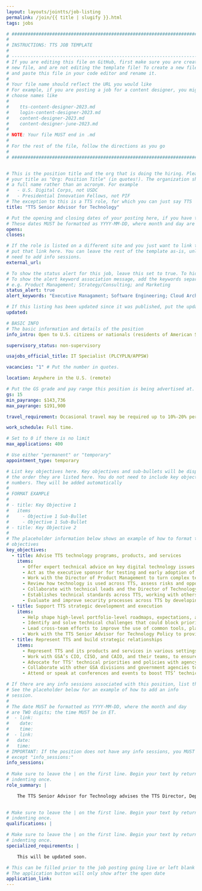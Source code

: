 ```yaml
---
layout: layouts/jointts/job-listing
permalink: /join/{{ title | slugify }}.html
tags: jobs

# ###############################################################################
#                                                                              #
# INSTRUCTIONS: TTS JOB TEMPLATE                                               #
#                                                                              #
# -----------------------------------------------------------------------------#
# If you are editing this file on GitHub, first make sure you are creating a   #
# new file, and are not editing the template file! To create a new file, copy  #
# and paste this file in your code editor and rename it.                       #
#                                                                              #
# Your file name should reflect the URL you would like                         #
# For example, if you are posting a job for a content designer, you might      #
# choose names like                                                            #
#                                                                              #
#    tts-content-designer-2023.md                                              #
#    login-content-designer-2023.md                                            #
#    content-designer-2023.md                                                  #
#    content-designer-june-2023.md                                             #
#                                                                              #
# NOTE: Your file MUST end in .md                                              #
#                                                                              #
# For the rest of the file, follow the directions as you go                    #
#                                                                              #
# ###############################################################################


# This is the position title and the org that is doing the hiring. Please format
# your title as "Org: Position Title" (in quotes!). The organization should be
# a full name rather than an acronym. For example
#   - U.S. Digital Corps, not USDC
#   - Presidential Innovation Fellows, not PIF
# The exception to this is a TTS role, for which you can just say TTS
title: "TTS Senior Advisor for Technology"

# Put the opening and closing dates of your posting here, if you have them
# These dates MUST be formatted as YYYY-MM-DD, where month and day are 2-digits
opens: 
closes: 

# If the role is listed on a different site and you just want to link to it,
# put that link here. You can leave the rest of the template as-is, unless you 
# need to add info sessions.
external_url:

# To show the status alert for this job, leave this set to true. To hide it, change to false
# To show the alert keyword association message, add the keywords separated by a semi-colon
# e.g. Product Management; Strategy/Consulting; and Marketing
status_alert: true
alert_keywords: "Executive Managament; Software Engineering; Cloud Architecture; Cloud Engineering: and Cybersecurity"

# If this listing has been updated since it was published, put the updated date below in YYYY-MM-DD format.
updated:

# BASIC INFO
# The basic information and details of the position
info_intro: Open to U.S. citizens or nationals (residents of American Samoa and Swains Island). Subject to background check.

supervisory_status: non-supervisory

usajobs_official_title: IT Specialist (PLCYPLN/APPSW)

vacancies: "1" # Put the number in quotes.

location: Anywhere in the U.S. (remote)

# Put the GS grade and pay range this position is being advertised at. For SES positions, set the value of gs to SES.
gs: 15
min_payrange: $143,736
max_payrange: $191,900

travel_requirement: Occasional travel may be required up to 10%-20% per year.

work_schedule: Full time.

# Set to 0 if there is no limit
max_applications: 400

# Use either "permanent" or "temporary"
appointment_type: temporary

# List key objectives here. Key objectives and sub-bullets will be displayed in
# the order they are listed here. You do not need to include key objective
# numbers. They will be added automatically
#
# FORMAT EXAMPLE
# 
# - title: Key Objective 1
#   items 
#     - Objective 1 Sub-Bullet
#     - Objective 1 Sub-Bullet
# - title: Key Objective 2
#
# The placeholder information below shows an example of how to format the key
# objectives
key_objectives:
  - title: Advise TTS technology programs, products, and services
    items:
      - Offer expert technical advice on key digital technology issues affecting TTS.
      - Act as the executive sponsor for testing and early adoption of new technologies across TTS products and services, providing guidance along the way.
      - Work with the Director of Product Management to turn complex technical ideas into practical business strategies.
      - Review how technology is used across TTS, assess risks and opportunities, research solutions, and suggest or implement improvements to overcome challenges, with input from the Director of Product Management.
      - Collaborate with technical leads and the Director of Technology Operations to ensure that technical initiatives align with TTS goals and standards.
      - Establishes technical standards across TTS, working with others in leadership, including Senior Advisors, the Directors of Technology Operations and Product Management, and engineering and security leaders.
      - Evaluate and improve security processes across TTS by developing service level agreements (SLAs) and other enhancements, in partnership with the TTS Technology Operations Division and GSA-IT.
  - title: Support TTS strategic development and execution
    items:
      - Help shape high-level portfolio-level roadmaps, expectations, and milestones for TTS by defining technical outcomes that align with business goals, working with the Director of Product Management.
      - Identify and solve technical challenges that could block priority projects.
      - Lead cross-team efforts to improve the use of common tools, platforms, shared contracts, and processes, ensuring they support TTS’ overall goals, in partnership with the Director of Product Management and Technology Operations.
      - Work with the TTS Senior Advisor for Technology Policy to provide input on technology-related legislation and policy, helping to advance TTS’ strategic goals in government policy.
  - title: Represent TTS and build strategic relationships
    items:
      - Represent TTS and its products and services in various settings, including meetings with stakeholders, interagency bodies, the White House, and Congress, working with the TTS Senior Advisor for Technology Policy and the Director of Product Management.
      - Work with GSA’s CIO, CISO, and CAIO, and their teams, to ensure that TTS’ needs are considered and met in GSA policies and to support a forward-thinking enterprise technology strategy for GSA.
      - Advocate for TTS' technical priorities and policies with agency partners, end users, and governing bodies.
      - Collaborate with other GSA divisions and government agencies to expand the reach and effectiveness of TTS’ products and services.
      - Attend or speak at conferences and events to boost TTS’ technical leadership, support recruitment, and build connections with technology leaders in government and the civic tech community.

# If there are any info sessions associated with this position, list them here
# See the placeholder below for an example of how to add an info
# session. 
# 
# The date MUST be formatted as YYYY-MM-DD, where the month and day
# are TWO digits; the time MUST be in ET.
#  - link: 
#    date: 
#    time: 
#  - link: 
#   date: 
#   time:
# IMPORTANT: If the position does not have any info sessions, you MUST delete everything
# except "info_sessions:"
info_sessions:
 
# Make sure to leave the | on the first line. Begin your text by returning to the next line and
# indenting once.
role_summary: |

	The TTS Senior Advisor for Technology advises the TTS Director, Deputy Director, and Deputy Director of Operations on digital technology and IT architecture. This person helps identify cross-cutting technical challenges, evaluates possible solutions, and gets teams and stakeholders on the same page. They need to understand TTS' products, services, and operations, and bring that perspective to  discussions and negotiations with TTS teams, other GSA offices, and external partners. The Senior Advisor also works with other advisors to ensure that policy, delivery, user needs, and technical perspectives are considered in TTS' leadership decisions.

  
# Make sure to leave the | on the first line. Begin your text by returning to the next line and
# indenting once.
qualifications: |

# Make sure to leave the | on the first line. Begin your text by returning to the next line and
# indenting once.
specialized_requirements: |

	This will be updated soon. 

# This can be filled prior to the job posting going live or left blank #
# The application button will only show after the open date            #
application_link:
---
```

